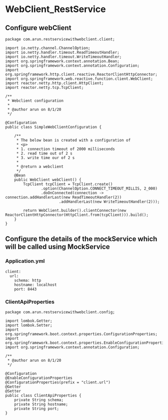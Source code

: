# WebClient_RestService


## Configure webClient 

    package com.arun.restservicewithwebclient.client;
    
    import io.netty.channel.ChannelOption;
    import io.netty.handler.timeout.ReadTimeoutHandler;
    import io.netty.handler.timeout.WriteTimeoutHandler;
    import org.springframework.context.annotation.Bean;
    import org.springframework.context.annotation.Configuration;
    import org.springframework.http.client.reactive.ReactorClientHttpConnector;
    import org.springframework.web.reactive.function.client.WebClient;
    import reactor.netty.http.client.HttpClient;
    import reactor.netty.tcp.TcpClient;
    
    /**
     * Webclient configuration
     *
     * @author arun on 8/1/20
     */
    
    @Configuration
    public class SimpleWebClientConfiguration {
    
        /**
         * The below bean is created with a configuration of
         * <p>
         * 1. connection timeout of 2000 milliseconds
         * 2. read time out of 2 s
         * 3. write time our of 2 s
         *
         * @return a webclient
         */
        @Bean
        public WebClient webClient() {
            TcpClient tcpClient = TcpClient.create()
                    .option(ChannelOption.CONNECT_TIMEOUT_MILLIS, 2_000)
                    .doOnConnected(connection -> connection.addHandlerLast(new ReadTimeoutHandler(2))
                            .addHandlerLast(new WriteTimeoutHandler(2)));
    
            return WebClient.builder().clientConnector(new ReactorClientHttpConnector(HttpClient.from(tcpClient))).build();
        }
    }

## Configure the details of the mockService which will be called using MockService

### Application.yml

    client:
      url:
        schema: http
        hostname: localhost
        port: 8443
        
### ClientApiProperties


    package com.arun.restservicewithwebclient.config;
    
    import lombok.Getter;
    import lombok.Setter;
    import org.springframework.boot.context.properties.ConfigurationProperties;
    import org.springframework.boot.context.properties.EnableConfigurationProperties;
    import org.springframework.context.annotation.Configuration;
    
    /**
     * @author arun on 8/1/20
     */
    
    @Configuration
    @EnableConfigurationProperties
    @ConfigurationProperties(prefix = "client.url")
    @Getter
    @Setter
    public class ClientApiProperties {
        private String schema;
        private String hostname;
        private String port;
    }

